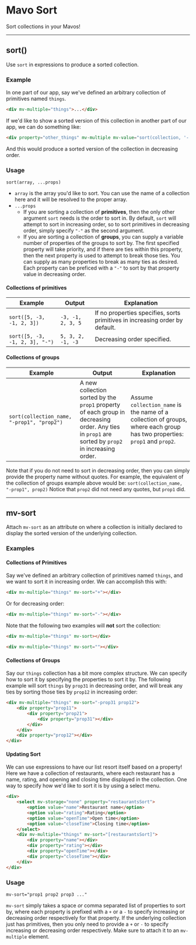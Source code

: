 # Mavo Sort

Sort collections in your Mavos!

---
## sort()

Use `sort` in expressions to produce a sorted collection.

### Example
In one part of our app, say we've defined an arbitrary collection of primitives named `things`.
```html
<div mv-multiple="things">...</div>
```

If we'd like to show a sorted version of this collection in another part of our app, we can do something like:
```html
<div property="other_things" mv-multiple mv-value="sort(collection, '-')">...</div>
```

And this would produce a sorted version of the collection in decreasing order.

### Usage
`sort(array, ...props)`
* `array` is the array you'd like to sort.  You can use the name of a collection here and it will be resolved to the proper array.
* `...props`
    * If you are sorting a collection of **primitives**, then the only other argument `sort` needs is the order to sort in.  By default, `sort` will attempt to sort in increasing order, so to sort primitives in decreasing order, simply specify `"-"` as the second argument.
    * If you are sorting a collection of **groups**, you can supply a variable number of properties of the groups to sort by.  The first specified property will take priority, and if there are ties within this property, then the next property is used to attempt to break those ties.  You can supply as many properties to break as many ties as desired.  Each property can be preficed with a `"-"` to sort by that property value in decreasing order.

#### Collections of primitives
| Example | Output | Explanation |
|---------|--------|-------------|
|`sort([5, -3, -1, 2, 3])` | `-3, -1, 2, 3, 5` | If no properties specifies, sorts primitives in increasing order by default.|
|`sort([5, -3, -1, 2, 3], "-")` | `5, 3, 2, -1, -3` | Decreasing order specified.|

#### Collections of groups
| Example | Output |Explanation |
|---------|--------|-------------|
| `sort(collection_name, "-prop1", "prop2")` | A new collection sorted by the `prop1` property of each group in decreasing order.  Any ties in `prop1` are sorted by `prop2` in increasing order. | Assume `collection_name` is the name of a collection of groups, where each group has two properties: `prop1` and `prop2`.|

Note that if you do not need to sort in decreasing order, then you can simply provide the property name without quotes.  For example, the equivalent of the collection of groups example above would be:
`sort(collection_name, "-prop1", prop2)`
Notice that `prop2` did not need any quotes, but `prop1` did.

---
## mv-sort
Attach `mv-sort` as an attribute on where a collection is initially declared to display the sorted version of the underlying collection.

### Examples
#### Collections of Primitives
Say we've defined an arbitrary collection of primitives named `things`, and we want to sort it in increasing order.  We can accomplish this with:
```html
<div mv-multiple="things" mv-sort="+"></div>
```
Or for decreasing order:
```html
<div mv-multiple="things" mv-sort="-"></div>
```

Note that the following two examples will **not** sort the collection:
```html
<div mv-multiple="things" mv-sort></div>
```
```html
<div mv-multiple="things" mv-sort=""></div>
```

#### Collections of Groups
Say our `things` collection has a bit more complex structure.  We can specify how to sort it by specifying the properties to sort it by. The following example will sort `things` by `prop31` in decreasing order, and will break any ties by sorting those ties by `prop12` in increasing order:
```html
<div mv-multiple="things" mv-sort="-prop31 prop12">
	<div property="prop11">
		<div property="prop21">
			<div property="prop31"></div>
		</div>
	</div>
	<div property="prop12"></div>
</div>
```

#### Updating Sort
We can use expressions to have our list resort itself based on a property!
Here we have a collection of restaurants, where each restaurant has a name,
rating, and opening and closing time displayed in the collection.  One way to
specify how we'd like to sort it is by using a select menu.

```html
<div>
	<select mv-storage="none" property="restaurantsSort">
		<option value="name">Restaurant name</option>
		<option value="rating">Rating</option>
		<option value="openTime">Open time</option>
		<option value="closeTime">Closing time</option>
	</select>
	<div mv-multiple="things" mv-sort="[restaurantsSort]">
		<div property="name"></div>
		<div property="rating"></div>
		<div property="openTime"></div>
		<div property="closeTime"></div>
	</div>
</div>

```

### Usage
`mv-sort="prop1 prop2 prop3 ..."`

`mv-sort` simply takes a space _or_ comma separated list of properties to sort by, where each property is prefixed with a `+` or a `-` to specify increasing or decreasing order respectively for that property.  If the underlying collection just has primitives, then you only need to provide a `+` or `-` to specify increasing or decreasing order respectively.  Make sure to attach it to an `mv-multiple` element.

